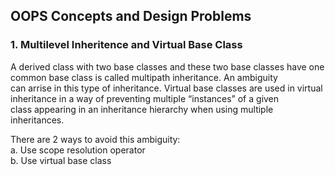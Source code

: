 ## OOPS Concepts and Design Problems

### 1. Multilevel Inheritence and Virtual Base Class
A derived class with two base classes and these two base classes have one common base class is called multipath inheritance. An ambiguity  
can arrise in this type of inheritance. Virtual base classes are used in virtual inheritance in a way of preventing multiple “instances” of a given  
class appearing in an inheritance hierarchy when using multiple inheritances.


There are 2 ways to avoid this ambiguity:  
  a. Use scope resolution operator  
  b. Use virtual base class  
